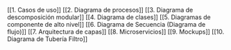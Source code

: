 [[1. Casos de uso]]
[[2. Diagrama de procesos]]
[[3. Diagrama de descomposición modular]]
[[4. Diagrama de clases]]
[[5. Diagramas de componente de alto nivel]]
[[6. Diagrama de Secuencia (Diagrama de flujo)]]
[[7. Arquitectura de capas]]
[[8. Microservicios]]
[[9. Mockups]]
[[10. Diagrama de Tubería Filtro]]






